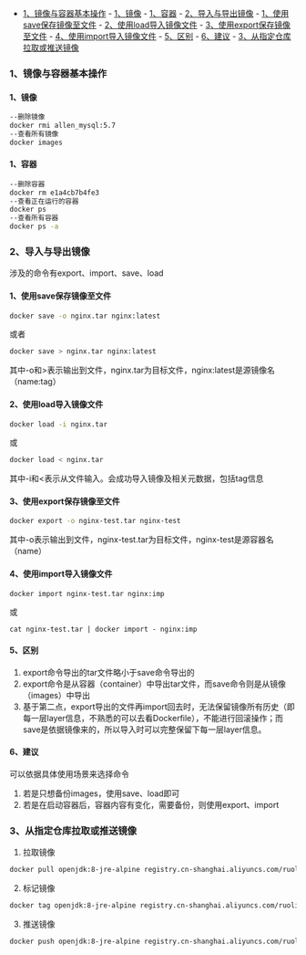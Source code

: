 - [1、镜像与容器基本操作](#1镜像与容器基本操作)
			- [1、镜像](#1镜像)
			- [1、容器](#1容器)
		- [2、导入与导出镜像](#2导入与导出镜像)
			- [1、使用save保存镜像至文件](#1使用save保存镜像至文件)
			- [2、使用load导入镜像文件](#2使用load导入镜像文件)
			- [3、使用export保存镜像至文件](#3使用export保存镜像至文件)
			- [4、使用import导入镜像文件](#4使用import导入镜像文件)
			- [5、区别](#5区别)
			- [6、建议](#6建议)
		- [3、从指定仓库拉取或推送镜像](#3从指定仓库拉取或推送镜像)



### 1、镜像与容器基本操作
#### 1、镜像
```Bash
--删除镜像
docker rmi allen_mysql:5.7
--查看所有镜像
docker images
```

#### 1、容器
```Bash
--删除容器
docker rm e1a4cb7b4fe3
--查看正在运行的容器
docker ps
--查看所有容器
docker ps -a
```
### 2、导入与导出镜像
涉及的命令有export、import、save、load
#### 1、使用save保存镜像至文件
```Bash
docker save -o nginx.tar nginx:latest
```
或者  
```Bash
docker save > nginx.tar nginx:latest  
```
其中-o和>表示输出到文件，nginx.tar为目标文件，nginx:latest是源镜像名（name:tag）  
#### 2、使用load导入镜像文件
```Bash
docker load -i nginx.tar
```
或
```Bash
docker load < nginx.tar
```
其中-i和<表示从文件输入。会成功导入镜像及相关元数据，包括tag信息  
#### 3、使用export保存镜像至文件
```Bash
docker export -o nginx-test.tar nginx-test
```
其中-o表示输出到文件，nginx-test.tar为目标文件，nginx-test是源容器名（name）
#### 4、使用import导入镜像文件
```
docker import nginx-test.tar nginx:imp
```
或
```
cat nginx-test.tar | docker import - nginx:imp
```
#### 5、区别
1. export命令导出的tar文件略小于save命令导出的
2. export命令是从容器（container）中导出tar文件，而save命令则是从镜像（images）中导出
3. 基于第二点，export导出的文件再import回去时，无法保留镜像所有历史（即每一层layer信息，不熟悉的可以去看Dockerfile），不能进行回滚操作；而save是依据镜像来的，所以导入时可以完整保留下每一层layer信息。
#### 6、建议
可以依据具体使用场景来选择命令
1. 若是只想备份images，使用save、load即可
2. 若是在启动容器后，容器内容有变化，需要备份，则使用export、import

### 3、从指定仓库拉取或推送镜像
1. 拉取镜像
```Bash
docker pull openjdk:8-jre-alpine registry.cn-shanghai.aliyuncs.com/ruoli-microservice/openjdk:8-jre-alpine
```
2. 标记镜像
```Bash
docker tag openjdk:8-jre-alpine registry.cn-shanghai.aliyuncs.com/ruoli-microservice/openjdk:8-jre-alpine
```
3. 推送镜像
```Bash
docker push openjdk:8-jre-alpine registry.cn-shanghai.aliyuncs.com/ruoli-microservice/openjdk:8-jre-alpine
```
